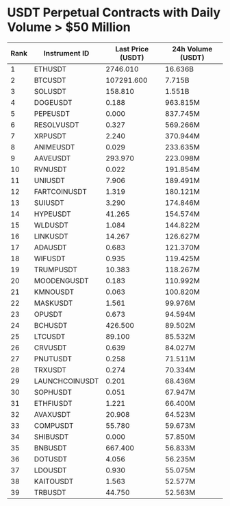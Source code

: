 # USDT Perpetual Contracts with Daily Volume > $50 Million

| Rank | Instrument ID | Last Price (USDT) | 24h Volume (USDT) |
|------|---------------|-------------------|-------------------|
| 1 | ETHUSDT | 2746.010 | 16.636B |
| 2 | BTCUSDT | 107291.600 | 7.715B |
| 3 | SOLUSDT | 158.810 | 1.551B |
| 4 | DOGEUSDT | 0.188 | 963.815M |
| 5 | PEPEUSDT | 0.000 | 837.745M |
| 6 | RESOLVUSDT | 0.327 | 569.266M |
| 7 | XRPUSDT | 2.240 | 370.944M |
| 8 | ANIMEUSDT | 0.029 | 233.635M |
| 9 | AAVEUSDT | 293.970 | 223.098M |
| 10 | RVNUSDT | 0.022 | 191.854M |
| 11 | UNIUSDT | 7.906 | 189.491M |
| 12 | FARTCOINUSDT | 1.319 | 180.121M |
| 13 | SUIUSDT | 3.290 | 174.846M |
| 14 | HYPEUSDT | 41.265 | 154.574M |
| 15 | WLDUSDT | 1.084 | 144.822M |
| 16 | LINKUSDT | 14.267 | 126.627M |
| 17 | ADAUSDT | 0.683 | 121.370M |
| 18 | WIFUSDT | 0.935 | 119.425M |
| 19 | TRUMPUSDT | 10.383 | 118.267M |
| 20 | MOODENGUSDT | 0.183 | 110.992M |
| 21 | KMNOUSDT | 0.063 | 100.820M |
| 22 | MASKUSDT | 1.561 | 99.976M |
| 23 | OPUSDT | 0.673 | 94.594M |
| 24 | BCHUSDT | 426.500 | 89.502M |
| 25 | LTCUSDT | 89.100 | 85.532M |
| 26 | CRVUSDT | 0.639 | 84.027M |
| 27 | PNUTUSDT | 0.258 | 71.511M |
| 28 | TRXUSDT | 0.274 | 70.334M |
| 29 | LAUNCHCOINUSDT | 0.201 | 68.436M |
| 30 | SOPHUSDT | 0.051 | 67.947M |
| 31 | ETHFIUSDT | 1.221 | 66.400M |
| 32 | AVAXUSDT | 20.908 | 64.523M |
| 33 | COMPUSDT | 55.780 | 59.673M |
| 34 | SHIBUSDT | 0.000 | 57.850M |
| 35 | BNBUSDT | 667.400 | 56.833M |
| 36 | DOTUSDT | 4.056 | 56.235M |
| 37 | LDOUSDT | 0.930 | 55.075M |
| 38 | KAITOUSDT | 1.563 | 52.577M |
| 39 | TRBUSDT | 44.750 | 52.563M |
